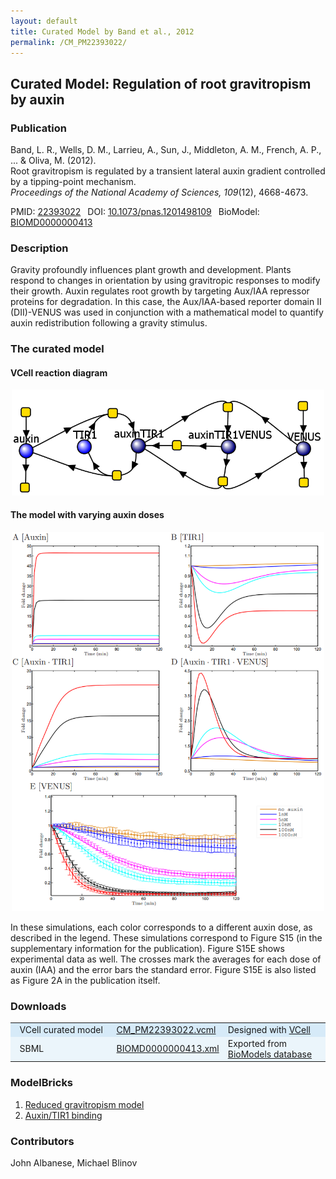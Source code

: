 ```yaml
---
layout: default
title: Curated Model by Band et al., 2012
permalink: /CM_PM22393022/
---
```

## Curated Model: Regulation of root gravitropism by auxin

### Publication 

Band, L. R., Wells, D. M., Larrieu, A., Sun, J., Middleton, A. M., French, A. P., ... & Oliva, M. (2012). <br />
Root gravitropism is regulated by a transient lateral auxin gradient controlled by a tipping-point mechanism. <br />
<i>Proceedings of the National Academy of Sciences, 109</i>(12), 4668-4673.

 PMID: <a href="https://www.ncbi.nlm.nih.gov/pubmed/?term=22393022">22393022</a>&ensp; 
 DOI: <a href="https://doi.org/10.1073/pnas.1201498109">10.1073/pnas.1201498109</a>&ensp;
 BioModel: <a href="https://www.ebi.ac.uk/biomodels/BIOMD0000000413">BIOMD0000000413</a><br />

### Description

Gravity profoundly influences plant growth and development. Plants respond to changes in orientation by using gravitropic responses to modify their growth. Auxin regulates root growth by targeting Aux/IAA repressor proteins for degradation. In this case, the Aux/IAA-based reporter domain II (DII)-VENUS was used in conjunction with a mathematical model to quantify auxin redistribution following a gravity stimulus. 

### The curated model

#### VCell reaction diagram

<center><a href="https://modelbricks.github.io/images/Vcellimages/CM_PM22393022.PNG"><img width="500" src="/images/Vcellimages/CM_PM22393022.PNG"/></a></center>

#### The model with varying auxin doses

<center><a href="https://modelbricks.github.io/images/publications/CM_PM22393022_FigS15.PNG"><img width="500" src="/images/publications/CM_PM22393022_FigS15.PNG"/></a></center>

In these simulations, each color corresponds to a different auxin dose, as described in the legend. These simulations correspond to Figure S15 (in the supplementary information for the publication). Figure S15E shows experimental data as well. The crosses mark the averages for each dose of auxin (IAA) and the error bars the standard error. Figure S15E is also listed as Figure 2A in the publication itself. 
 
### Downloads
<center>
 <table>
  <td width="33%" bgcolor="#D6EAF8">&nbsp; VCell curated model </td>
  <td width="33%" bgcolor="#D6EAF8"><a href="/modelbricks/VCML_SBMLfiles/CM_PM22393022.vcml">CM_PM22393022.vcml</a></td>
  <td width="33%" bgcolor="#D6EAF8"> Designed with <a href="http://vcell.org"> VCell</a></td>
  <tr>
   <td bgcolor="#EBF5FB">&nbsp; SBML </td>
   <td bgcolor="#EBF5FB"><a href="/modelbricks/VCML_SBMLfiles/BIOMD0000000413.xml">BIOMD0000000413.xml</a></td>
   <td bgcolor="#EBF5FB"> Exported from <a href="https://www.ebi.ac.uk/biomodels/BIOMD0000000413">BioModels database</a></td>
  </tr>
 </table>
</center>

### ModelBricks

<ol>
 <li> <a href="http://modelbricks.org/CM_PM22039322_MB1/">Reduced gravitropism model</a> </li>
 <li> <a href="http://modelbricks.org/CM_PM22039322_MB2/">Auxin/TIR1 binding</a> </li>
</ol>

### Contributors
John Albanese, Michael Blinov
